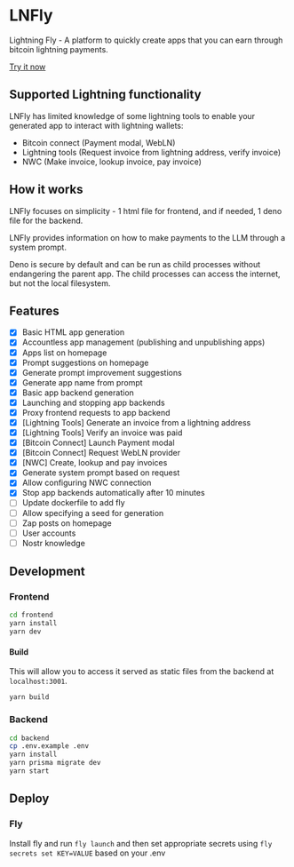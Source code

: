 # LNFly

Lightning Fly - A platform to quickly create apps that you can earn through bitcoin lightning payments.

[Try it now](https://lnfly.fly.dev/)

## Supported Lightning functionality

LNFly has limited knowledge of some lightning tools to enable your generated app to interact with lightning wallets:

- Bitcoin connect (Payment modal, WebLN)
- Lightning tools (Request invoice from lightning address, verify invoice)
- NWC (Make invoice, lookup invoice, pay invoice)

## How it works

LNFly focuses on simplicity - 1 html file for frontend, and if needed, 1 deno file for the backend.

LNFly provides information on how to make payments to the LLM through a system prompt.

Deno is secure by default and can be run as child processes without endangering the parent app. The child processes can access the internet, but not the local filesystem.

## Features

- [x] Basic HTML app generation
- [x] Accountless app management (publishing and unpublishing apps)
- [x] Apps list on homepage
- [x] Prompt suggestions on homepage
- [x] Generate prompt improvement suggestions
- [x] Generate app name from prompt
- [x] Basic app backend generation
- [x] Launching and stopping app backends
- [x] Proxy frontend requests to app backend
- [x] [Lightning Tools] Generate an invoice from a lightning address
- [x] [Lightning Tools] Verify an invoice was paid
- [x] [Bitcoin Connect] Launch Payment modal
- [x] [Bitcoin Connect] Request WebLN provider
- [x] [NWC] Create, lookup and pay invoices
- [x] Generate system prompt based on request
- [x] Allow configuring NWC connection
- [x] Stop app backends automatically after 10 minutes
- [ ] Update dockerfile to add fly
- [ ] Allow specifying a seed for generation
- [ ] Zap posts on homepage
- [ ] User accounts
- [ ] Nostr knowledge

## Development

### Frontend

```bash
cd frontend
yarn install
yarn dev
```

#### Build

This will allow you to access it served as static files from the backend at `localhost:3001`.

`yarn build`

### Backend

```bash
cd backend
cp .env.example .env
yarn install
yarn prisma migrate dev
yarn start
```

## Deploy

### Fly

Install fly and run `fly launch` and then set appropriate secrets using `fly secrets set KEY=VALUE` based on your .env

